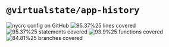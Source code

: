 # `@virtualstate/app-history`

[//]: # (badges)

![nycrc config on GitHub](https://img.shields.io/nycrc/virtualstate/app-history) ![95.37%25 lines covered](https://img.shields.io/badge/lines-95.37%25-brightgreen) ![95.37%25 statements covered](https://img.shields.io/badge/statements-95.37%25-brightgreen) ![93.9%25 functions covered](https://img.shields.io/badge/functions-93.9%25-brightgreen) ![84.81%25 branches covered](https://img.shields.io/badge/branches-84.81%25-brightgreen)

[//]: # (badges)